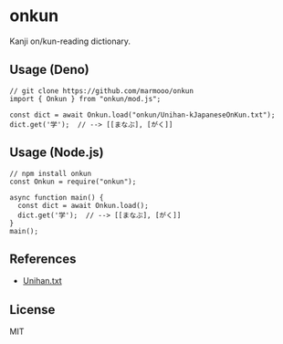 # onkun

Kanji on/kun-reading dictionary.

## Usage (Deno)

```
// git clone https://github.com/marmooo/onkun
import { Onkun } from "onkun/mod.js";

const dict = await Onkun.load("onkun/Unihan-kJapaneseOnKun.txt");
dict.get('学');  // --> [[まなぶ], [がく]]
```

## Usage (Node.js)

```
// npm install onkun
const Onkun = require("onkun");

async function main() {
  const dict = await Onkun.load();
  dict.get('学');  // --> [[まなぶ], [がく]]
}
main();
```

## References

- [Unihan.txt](https://masao.jpn.org/etc/unihan-onkun.html)

## License

MIT
